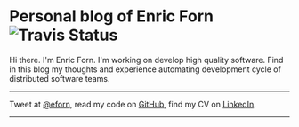 Personal blog of Enric Forn  ![Travis Status](https://api.travis-ci.org/enricforn/enricforn.github.io.svg?branch=master)
========

Hi there. I'm Enric Forn. I'm working on develop high quality software. Find in this blog my thoughts and experience automating development cycle of distributed software teams.

---

Tweet at [@eforn](https://twitter.com/eforn), read my code on [GitHub](https://github.com/enricforn), find my CV on [LinkedIn](https://uk.linkedin.com/in/enricforn).

---